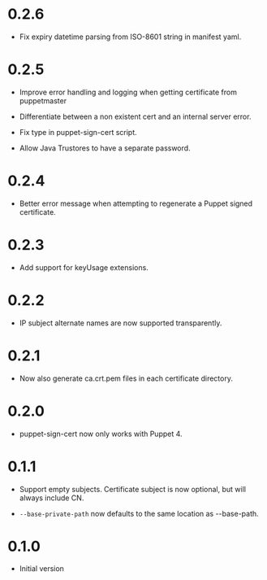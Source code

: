 # 0.2.6

- Fix expiry datetime parsing from ISO-8601 string in manifest yaml.

# 0.2.5

- Improve error handling and logging when getting certificate from puppetmaster

- Differentiate between a non existent cert and an internal server error.

- Fix type in puppet-sign-cert script.

- Allow Java Trustores to have a separate password.

# 0.2.4
- Better error message when attempting to regenerate a Puppet signed certificate.

# 0.2.3
- Add support for keyUsage extensions.

# 0.2.2
- IP subject alternate names are now supported transparently.

# 0.2.1
- Now also generate ca.crt.pem files in each certificate directory.

# 0.2.0
- puppet-sign-cert now only works with Puppet 4.

# 0.1.1

- Support empty subjects.
  Certificate subject is now optional, but will always include CN.

- `--base-private-path` now defaults to the same location as --base-path.


# 0.1.0

- Initial version
